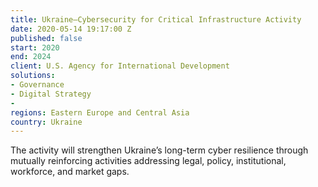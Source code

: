 ```yaml
---
title: Ukraine—Cybersecurity for Critical Infrastructure Activity
date: 2020-05-14 19:17:00 Z
published: false
start: 2020
end: 2024
client: U.S. Agency for International Development
solutions:
- Governance
- Digital Strategy
- 
regions: Eastern Europe and Central Asia
country: Ukraine
---
```


The activity will strengthen Ukraine’s long-term cyber resilience through mutually reinforcing activities addressing legal, policy, institutional, workforce, and market gaps.

 
 